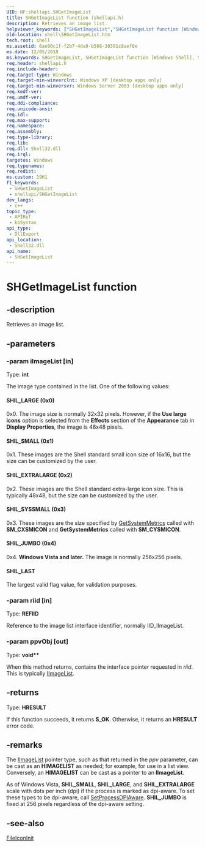 ```yaml
---
UID: NF:shellapi.SHGetImageList
title: SHGetImageList function (shellapi.h)
description: Retrieves an image list.
helpviewer_keywords: ["SHGetImageList","SHGetImageList function [Windows Shell]","SHIL_EXTRALARGE","SHIL_JUMBO","SHIL_LARGE","SHIL_LAST","SHIL_SMALL","SHIL_SYSSMALL","_shell_SHGetImageList","shell.SHGetImageList","shellapi/SHGetImageList"]
old-location: shell\SHGetImageList.htm
tech.root: shell
ms.assetid: 6ae80c1f-f2b7-4da9-b588-30391c8aef0e
ms.date: 12/05/2018
ms.keywords: SHGetImageList, SHGetImageList function [Windows Shell], SHIL_EXTRALARGE, SHIL_JUMBO, SHIL_LARGE, SHIL_LAST, SHIL_SMALL, SHIL_SYSSMALL, _shell_SHGetImageList, shell.SHGetImageList, shellapi/SHGetImageList
req.header: shellapi.h
req.include-header: 
req.target-type: Windows
req.target-min-winverclnt: Windows XP [desktop apps only]
req.target-min-winversvr: Windows Server 2003 [desktop apps only]
req.kmdf-ver: 
req.umdf-ver: 
req.ddi-compliance: 
req.unicode-ansi: 
req.idl: 
req.max-support: 
req.namespace: 
req.assembly: 
req.type-library: 
req.lib: 
req.dll: Shell32.dll
req.irql: 
targetos: Windows
req.typenames: 
req.redist: 
ms.custom: 19H1
f1_keywords:
 - SHGetImageList
 - shellapi/SHGetImageList
dev_langs:
 - c++
topic_type:
 - APIRef
 - kbSyntax
api_type:
 - DllExport
api_location:
 - Shell32.dll
api_name:
 - SHGetImageList
---
```


# SHGetImageList function


## -description

Retrieves an image list.

## -parameters

### -param iImageList [in]

Type: <b>int</b>

The image type contained in the list. One of the following values:



#### SHIL_LARGE (0x0)

0x0. The image size is normally 32x32 pixels. However, if the <b>Use large icons</b> option is selected from the <b>Effects</b> section of the <b>Appearance</b> tab in <b>Display Properties</b>, the image is 48x48 pixels.



#### SHIL_SMALL (0x1)

0x1. These images are the Shell standard small icon size of 16x16, but the size can be customized by the user.



#### SHIL_EXTRALARGE (0x2)

0x2. These images are the Shell standard extra-large icon size. This is typically 48x48, but the size can be customized by the user.



#### SHIL_SYSSMALL (0x3)

0x3. These images are the size specified by <a href="/windows/desktop/api/winuser/nf-winuser-getsystemmetrics">GetSystemMetrics</a> called with <b>SM_CXSMICON</b> and <b>GetSystemMetrics</b> called with <b>SM_CYSMICON</b>.



#### SHIL_JUMBO (0x4)

0x4. <b>Windows Vista and later.</b> The image is normally 256x256 pixels.



#### SHIL_LAST

The largest valid flag value, for validation purposes.

### -param riid [in]

Type: <b>REFIID</b>

Reference to the image list interface identifier, normally IID_IImageList.

### -param ppvObj [out]

Type: <b>void**</b>

When this method returns, contains the interface pointer requested in <i>riid</i>. This is typically <a href="/windows/desktop/api/commoncontrols/nn-commoncontrols-iimagelist">IImageList</a>.

## -returns

Type: <b>HRESULT</b>

If this function succeeds, it returns <b xmlns:loc="http://microsoft.com/wdcml/l10n">S_OK</b>. Otherwise, it returns an <b xmlns:loc="http://microsoft.com/wdcml/l10n">HRESULT</b> error code.

## -remarks

The <a href="/windows/desktop/api/commoncontrols/nn-commoncontrols-iimagelist">IImageList</a> pointer type, such as that returned in the <i>ppv</i> parameter, can be cast as an <b>HIMAGELIST</b> as needed; for example, for use in a list view. Conversely, an <b>HIMAGELIST</b> can be cast as a pointer to an <b>IImageList</b>.

As of Windows Vista, <b>SHIL_SMALL</b>, <b>SHIL_LARGE</b>, and <b>SHIL_EXTRALARGE</b> scale with dots per inch (dpi) if the process is marked as dpi-aware. To set these types to be dpi-aware, call <a href="/windows/desktop/api/winuser/nf-winuser-setprocessdpiaware">SetProcessDPIAware</a>. <b>SHIL_JUMBO</b> is fixed at 256 pixels regardless of the dpi-aware setting.

## -see-also

<a href="/windows/desktop/shell/fileiconinit">FileIconInit</a>